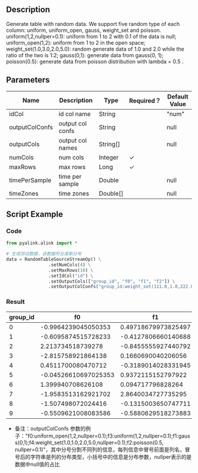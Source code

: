 ## Description
Generate table with random data.
 We support five random type of each column: uniform, uniform_open, gauss, weight_set and poisson.
 uniform(1,2,nullper=0.1): uniform from 1 to 2 with 0.1 of the data is null;
 uniform_open(1,2): uniform from 1 to 2 in the open space;
 weight_set(1.0,3.0,2.0,5.0): random generate data of 1.0 and 2.0 while the ratio of the two is 1:2;
 gauss(0,1): generate data from gauss(0, 1);
 poisson(0.5): generate data from poisson distribution with lambda = 0.5 .

## Parameters
| Name | Description | Type | Required？ | Default Value |
| --- | --- | --- | --- | --- |
| idCol | id col name | String |  | "num" |
| outputColConfs | output col confs | String |  | null |
| outputCols | output col names | String[] |  | null |
| numCols | num cols | Integer | ✓ |  |
| maxRows | max rows | Long | ✓ |  |
| timePerSample | time per sample | Double |  | null |
| timeZones | time zones | Double[] |  | null |

## Script Example
### Code
```python
from pyalink.alink import *

# 生成测试数据，该数据符合高斯分布
data = RandomTableSourceStreamOp() \
                .setNumCols(4) \
                .setMaxRows(10) \
                .setIdCol("id") \
                .setOutputCols(["group_id", "f0", "f1", "f2"]) \
                .setOutputColConfs("group_id:weight_set(111.0,1.0,222.0,1.0);f0:gauss(0,2);f1:gauss(0,2);f2:gauss(0,2)");
```
### Result
| group_id | f0 | f1 | f2 |
| --- | --- | --- | --- |
| 0 | -0.9964239045050353 | 0.49718679973825497 | 0.1792735119342329 |
| 1 | -0.6095874515728233 | -0.4127806660140688 | 3.0630804909945755 |
| 2 | 2.213734518739278 | -0.8455555927440792 | -1.600352103528522 |
| 3 | -2.815758921864138 | 0.1660690040206056 | 2.5530930456104337 |
| 4 | 0.4511700080470712 | -0.3189014028331945 | 1.074516449728338 |
| 5 | -0.04526610697025353 | 0.9372115152797922 | 0.8801699948291315 |
| 6 | 1.399940708626108 | 0.094717796828264 | 1.8070419026410982 |
| 7 | -1.9583513162921702 | 2.8640034727735295 | 0.8341853784130754 |
| 8 | -1.507498072024416 | -0.1315003650747711 | -3.695551497151364 |
| 9 | -0.5509621008083586 | -0.5880629518273883 | 1.5237202683647566 |

- 备注：outputColConfs 参数的例子："f0:uniform_open(1,2,nullper=0.1);f3:uniform(1,2,nullper=0.1);f1:gauss(0,1);f4:weight_set(1.0,1.0,2.0,5.0,nullper=0.1);f2:poisson(0.5, nullper=0.1)"，其中分号分割不同列的信息，每列信息中冒号前面是列名，冒号后的字符串是列的分布类型，小括号中的信息是分布参数，nullper表示的是数据中null值的占比

